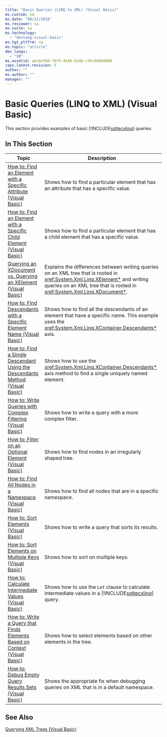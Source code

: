 ```yaml
---
title: "Basic Queries (LINQ to XML) (Visual Basic)"
ms.custom: na
ms.date: "09/22/2016"
ms.reviewer: na
ms.suite: na
ms.technology: 
  - "devlang-visual-basic"
ms.tgt_pltfrm: na
ms.topic: "article"
dev_langs: 
  - "VB"
ms.assetid: aec6ef60-f6f4-4548-b3db-cf6c94bb0008
caps.latest.revision: 5
author: ""
ms.author: ""
manager: ""
---
```

# Basic Queries (LINQ to XML) (Visual Basic)
This section provides examples of basic [!INCLUDE[sqltecxlinq](../vs140/includes/sqltecxlinq_md.md)] queries.  
  
## In This Section  
  
|Topic|Description|  
|-----------|-----------------|  
|[How to: Find an Element with a Specific Attribute (Visual Basic)](../vs140/how-to--find-an-element-with-a-specific-attribute--visual-basic-.md)|Shows how to find a particular element that has an attribute that has a specific value.|  
|[How to: Find an Element with a Specific Child Element (Visual Basic)](../vs140/how-to--find-an-element-with-a-specific-child-element--visual-basic-.md)|Shows how to find a particular element that has a child element that has a specific value.|  
|[Querying an XDocument vs. Querying an XElement (Visual Basic)](../vs140/querying-an-xdocument-vs.-querying-an-xelement--visual-basic-.md)|Explains the differences between writing queries on an XML tree that is rooted in <xref:System.Xml.Linq.XElement*> and writing queries on an XML tree that is rooted in <xref:System.Xml.Linq.XDocument*>.|  
|[How to: Find Descendants with a Specific Element Name (Visual Basic)](../vs140/how-to--find-descendants-with-a-specific-element-name--visual-basic-.md)|Shows how to find all the descendants of an element that have a specific name. This example uses the <xref:System.Xml.Linq.XContainer.Descendants*> axis.|  
|[How to: Find a Single Descendant Using the Descendants Method (Visual Basic)](../vs140/how-to--find-a-single-descendant-using-the-descendants-method--visual-basic-.md)|Shows how to use the <xref:System.Xml.Linq.XContainer.Descendants*> axis method to find a single uniquely named element.|  
|[How to: Write Queries with Complex Filtering (Visual Basic)](../vs140/how-to--write-queries-with-complex-filtering--visual-basic-.md)|Shows how to write a query with a more complex filter.|  
|[How to: Filter on an Optional Element (Visual Basic)](../vs140/how-to--filter-on-an-optional-element--visual-basic-.md)|Shows how to find nodes in an irregularly shaped tree.|  
|[How to: Find All Nodes in a Namespace (Visual Basic)](../vs140/how-to--find-all-nodes-in-a-namespace--visual-basic-.md)|Shows how to find all nodes that are in a specific namespace.|  
|[How to: Sort Elements (Visual Basic)](../vs140/how-to--sort-elements--visual-basic-.md)|Shows how to write a query that sorts its results.|  
|[How to: Sort Elements on Multiple Keys (Visual Basic)](../vs140/how-to--sort-elements-on-multiple-keys--visual-basic-.md)|Shows how to sort on multiple keys.|  
|[How to: Calculate Intermediate Values (Visual Basic)](../vs140/how-to--calculate-intermediate-values--visual-basic-.md)|Shows how to use the `Let` clause to calculate intermediate values in a [!INCLUDE[sqltecxlinq](../vs140/includes/sqltecxlinq_md.md)] query.|  
|[How to: Write a Query that Finds Elements Based on Context (Visual Basic)](../vs140/how-to--write-a-query-that-finds-elements-based-on-context--visual-basic-.md)|Shows how to select elements based on other elements in the tree.|  
|[How to: Debug Empty Query Results Sets (Visual Basic)](../vs140/how-to--debug-empty-query-results-sets--visual-basic-.md)|Shows the appropriate fix when debugging queries on XML that is in a default namespace.|  
  
## See Also  
 [Querying XML Trees (Visual Basic)](../vs140/querying-xml-trees--visual-basic-.md)
